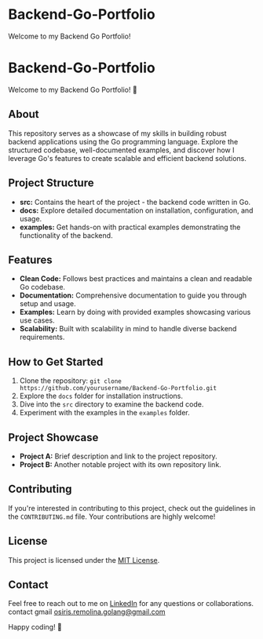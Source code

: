 # Backend-Go-Portfolio
Welcome to my Backend Go Portfolio! 
# Backend-Go-Portfolio

Welcome to my Backend Go Portfolio! 🚀

## About

This repository serves as a showcase of my skills in building robust backend applications using the Go programming language. Explore the structured codebase, well-documented examples, and discover how I leverage Go's features to create scalable and efficient backend solutions.

## Project Structure

- **src:** Contains the heart of the project - the backend code written in Go.
- **docs:** Explore detailed documentation on installation, configuration, and usage.
- **examples:** Get hands-on with practical examples demonstrating the functionality of the backend.

## Features

- **Clean Code:** Follows best practices and maintains a clean and readable Go codebase.
- **Documentation:** Comprehensive documentation to guide you through setup and usage.
- **Examples:** Learn by doing with provided examples showcasing various use cases.
- **Scalability:** Built with scalability in mind to handle diverse backend requirements.

## How to Get Started

1. Clone the repository: `git clone https://github.com/yourusername/Backend-Go-Portfolio.git`
2. Explore the `docs` folder for installation instructions.
3. Dive into the `src` directory to examine the backend code.
4. Experiment with the examples in the `examples` folder.

## Project Showcase

- **Project A:** Brief description and link to the project repository.
- **Project B:** Another notable project with its own repository link.

## Contributing

If you're interested in contributing to this project, check out the guidelines in the `CONTRIBUTING.md` file. Your contributions are highly welcome!

## License

This project is licensed under the [MIT License](LICENSE).

## Contact

Feel free to reach out to me on [LinkedIn](https://www.linkedin.com/in/yourlinkedin) for any questions or collaborations.
contact gmail osiris.remolina.golang@gmail.com 

Happy coding! 🚀

